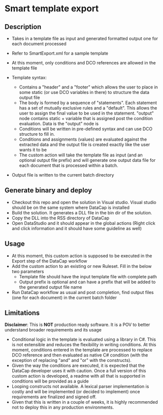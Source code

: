 # Smart template export

## Description

* Takes in a template file as input and generated formatted output one for each document processed
* Refer to SmartExport.xml for a sample template
* At this moment, only conditions and DCO references are allowed in the template file
* Template syntax:

  * Contains a "header" and a "footer" which allows the user to place in some static (or use DCO variables in there) to structure the data output file
  * The body is formed by a sequence of "statements". Each statement has a set of mutually exclusive rules and a "default". This allows the user to assign the final value to be used in the statement. "output" node contains static + variable that is assigned post the condition evaluation. Data is the "output" node is 
  * Conditions will be written in pre-defined syntax and can use DCO structure to fill in. 
  * Conditions and assignments (values) are evaluated against the extracted data and the output file is created exactly like the user wants it to be
  * The custom action will take the template file as input (and an optional output file prefix) and will generate one output data file for each document that is processed within a batch.

* Output file is written to the current batch directory

## Generate binary and deploy

* Checkout this repo and open the solution in Visual studio. Visual studio should be on the same system where DataCap is installed
* Build the solution. It generates a DLL file in the bin dir of the solution.
* Copy the DLL into the RSS directory of DataCap
* Open DataStudio and it should appear in the global actions (Right click and click information and it should have some guideline as well)

## Usage

* At this moment, this custom action is supposed to be executed in the Export step of the DataCap workflow
* Add the custom action to an existing or new Ruleset. Fill in the below two parameters 
  * Template file should have the input template file with complete path
  * Output prefix is optional and can have a prefix that will be added to the generated output file name
* Run DataCap workflow as usual and post completion, find output files (one for each document) in the current batch folder

## Limitations

**Disclaimer**: This is **NOT** production ready software. It is a POV to better understand broader requirements and its usage

* Conditional logic in the template is evaluated using a library in C#. This is not extensible and reduces the flexibility in writing conditions. At this moment, conditions entered in the template are processed to replace DCO reference and then evaluated as native C# condition (with the exception of replacing "and" and "or" with the constructs). 
* Given the way the conditions are executed, it is expected that the DataCap developer uses it with caution. Once a full version of this custom action is developed, a readme with all that is supported in conditions will be provided as a guide
* Looping constructs not available. A lexical parser implementation is costly and will be implemented (or decided to implement) once requirements are finalized and signed off.
* Given that this is written in a couple of weeks, it is highly recommended not to deploy this in any production environments.
